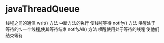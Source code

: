 # javaThreadQueue
线程之间的通信
wait() 方法  中断方法的执行  使线程等待
notify() 方法 唤醒处于等待的么一个线程,使其等待结束
notifyAll() 方法 唤醒使用处于等待的线程 使他们结束等待